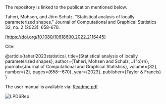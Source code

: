 The repository is linked to the publication mentioned below.

Taheri, Mohsen, and Jörn Schulz. "Statistical analysis of locally parameterized shapes." Journal of Computational and Graphical Statistics 32, no. 2 (2023): 658-670.

[https://doi.org/10.1080/10618600.2022.2116445]

Cite:

@article{taheri2023statistical,
  title={Statistical analysis of locally parameterized shapes},
  author={Taheri, Mohsen and Schulz, J{\"o}rn},
  journal={Journal of Computational and Graphical Statistics},
  volume={32},
  number={2},
  pages={658--670},
  year={2023},
  publisher={Taylor \& Francis}
}

The user manual is available via:
[Readme.pdf](https://github.com/MohsenTaheriShalmani/Statistical_Analysis_of_Locally_Parameterized_Shapes/files/14558067/Readme.pdf)



![LPDSRep](https://github.com/MohsenTaheriShalmani/Statistical_Analysis_of_Locally_Parameterized_Shapes/assets/19237855/7d2ea0c7-cbba-4304-a0b5-14c03dbaef18)
